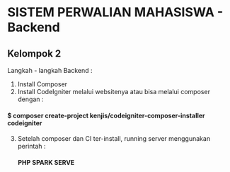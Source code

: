 
# SISTEM PERWALIAN MAHASISWA - Backend

## Kelompok 2

Langkah - langkah Backend :
1. Install Composer
2. Install CodeIgniter melalui websitenya atau bisa melalui composer dengan :
  #### $ composer create-project kenjis/codeigniter-composer-installer codeigniter ####
3. Setelah composer dan CI ter-install, running server menggunakan perintah :
   #### PHP SPARK SERVE ###
